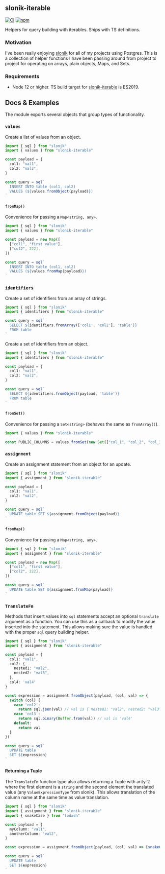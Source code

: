 ## slonik-iterable

[![CI](https://github.com/aarongodin/slonik-iterable/workflows/CI/badge.svg)](https://github.com/aarongodin/slonik-iterable/actions?query=workflow%3ACI)
[![npm](https://img.shields.io/npm/v/slonik-iterable)](https://npmjs.com/slonik-iterable)

Helpers for query building with iterables. Ships with TS definitions.

### Motivation

I've been really enjoying [slonik](https://github.com/gajus/slonik) for all of my projects using Postgres. This is a collection of helper functions I have been passing around from project to project for operating on arrays, plain objects, Maps, and Sets.

### Requirements

* Node 12 or higher. TS build target for [slonik-iterable](https://github.com/aarongodin/slonik-iterable) is ES2019.

## Docs & Examples

The module exports several objects that group types of functionality.

### `values`

Create a list of values from an object.

```ts
import { sql } from "slonik"
import { values } from "slonik-iterable"

const payload = {
  col1: "val1",
  col2: "val2",
}

const query = sql`
  INSERT INTO table (col1, col2)
  VALUES (${values.fromObject(payload)})
`
```

#### `fromMap()`

Convenience for passing a `Map<string, any>`.

```ts
import { sql } from "slonik"
import { values } from "slonik-iterable"

const payload = new Map([
  ["col1", "first value"],
  ["col2", 222],
])

const query = sql`
  INSERT INTO table (col1, col2)
  VALUES (${values.fromMap(payload)})
`
```

### `identifiers`

Create a set of identifiers from an array of strings.

```ts
import { sql } from "slonik"
import { identifiers } from "slonik-iterable"

const query = sql`
  SELECT ${identifiers.fromArray(['col1', 'col2'], 'table')}
  FROM table
`
```

Create a set of identifiers from an object.

```ts
import { sql } from "slonik"
import { identifiers } from "slonik-iterable"

const payload = {
  col1: "val1",
  col2: "val2",
}

const query = sql`
  SELECT ${identifiers.fromObject(payload, 'table')}
  FROM table
`
```

#### `fromSet()`

Convenience for passing a `Set<string>` (behaves the same as `fromArray()`).

```ts
import { values } from "slonik-iterable"

const PUBLIC_COLUMNS = values.fromSet(new Set(["col_1", "col_2", "col_3"]), "table")
```

### `assignment`

Create an assignment statement from an object for an update.

```ts
import { sql } from "slonik"
import { assignment } from "slonik-iterable"

const payload = {
  col1: "val1",
  col2: "val2",
}

const query = sql`
  UPDATE table SET ${assignment.fromObject(payload)}
`
```

#### `fromMap()`

Convenience for passing a `Map<string, any>`.

```ts
import { sql } from "slonik"
import { assignment } from "slonik-iterable"

const payload = new Map([
  ["col1", "first value"],
  ["col2", 222],
])

const query = sql`
  UPDATE table SET ${assignment.fromMap(payload)}
`
```

### `TranslateFn`

Methods that insert values into `sql` statements accept an optional `translate` argument as a function. You can use this as a callback to modify the value inserted into the statement. This allows making sure the value is handled with the proper `sql` query building helper.

```ts
import { sql } from "slonik"
import { assignment } from "slonik-iterable"

const payload = {
  col1: "val1",
  col2: {
    nested1: "val2",
    nested2: "val3",
  },
  col4: 'val4'
}

const expression = assignment.fromObject(payload, (col, val) => {
  switch (col) {
    case 'col2':
      return sql.json(val) // val is { nested1: "val2", nested2: "val3" }
    case 'col3':
      return sql.binary(Buffer.from(val)) // val is 'val4'
    default:
      return val
  }
})

const query = sql`
  UPDATE table
  SET ${expression}
`
```

#### Returning a Tuple

The `TranslateFn` function type also allows returning a Tuple with arity-2 where the first element is a `string` and the second element the translated value (any `ValueExpressionType` from slonik). This allows translation of the column name at the same time as value translation.

```ts
import { sql } from "slonik"
import { assignment } from "slonik-iterable"
import { snakeCase } from "lodash"

const payload = {
  myColumn: "val1",
  anotherColumn: "val2",
}

const expression = assignment.fromObject(payload, (col, val) => [snakeCase(col), val])

const query = sql`
  UPDATE table
  SET ${expression}
`
```
